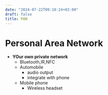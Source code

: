 ```yaml
---
date: "2024-07-22T09:10:24+02:00"
draft: false
title: PAN
---
```


# Personal Area Network

-   **YOur own private network**
    -   Bluetooth,IR,NFC
    -   Automobile
        -   audio output
        -   integrate with phone
    -   Mobile phone
        -   Wireless headset
